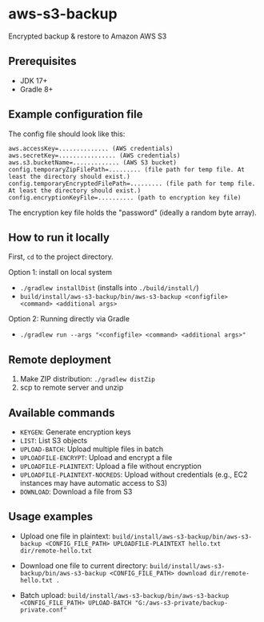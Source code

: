 # aws-s3-backup

Encrypted backup & restore to Amazon AWS S3

## Prerequisites

* JDK 17+
* Gradle 8+

## Example configuration file

The config file should look like this:

```
aws.accessKey=.............. (AWS credentials)
aws.secretKey=................ (AWS credentials)
aws.s3.bucketName=............. (AWS S3 bucket)
config.temporaryZipFilePath=......... (file path for temp file. At least the directory should exist.)
config.temporaryEncryptedFilePath=......... (file path for temp file. At least the directory should exist.)
config.encryptionKeyFile=.......... (path to encryption key file)
```

The encryption key file holds the "password" (ideally a random byte array).

## How to run it locally

First, `cd` to the project directory.

Option 1: install on local system

* `./gradlew installDist` (installs into `./build/install/`)
* `build/install/aws-s3-backup/bin/aws-s3-backup <configfile> <command> <additional args>`

Option 2: Running directly via Gradle

* `./gradlew run --args "<configfile> <command> <additional args>"`

## Remote deployment

1. Make ZIP distribution: `./gradlew distZip`
2. scp to remote server and unzip

## Available commands

- `KEYGEN`: Generate encryption keys
- `LIST`: List S3 objects
- `UPLOAD-BATCH`: Upload multiple files in batch
- `UPLOADFILE-ENCRYPT`: Upload and encrypt a file
- `UPLOADFILE-PLAINTEXT`: Upload a file without encryption
- `UPLOADFILE-PLAINTEXT-NOCREDS`: Upload without credentials (e.g., EC2 instances may have automatic access to S3)
- `DOWNLOAD`: Download a file from S3

## Usage examples

* Upload one file in plaintext:
  `build/install/aws-s3-backup/bin/aws-s3-backup <CONFIG_FILE_PATH> UPLOADFILE-PLAINTEXT hello.txt dir/remote-hello.txt`

* Download one file to current directory:
  `build/install/aws-s3-backup/bin/aws-s3-backup <CONFIG_FILE_PATH> download dir/remote-hello.txt .`

* Batch upload:
  `build/install/aws-s3-backup/bin/aws-s3-backup <CONFIG_FILE_PATH> UPLOAD-BATCH "G:/aws-s3-private/backup-private.conf"`
